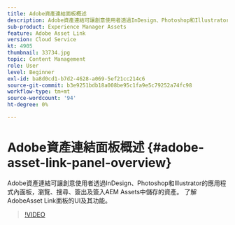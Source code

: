 ```yaml
---
title: Adobe資產連結面板概述
description: Adobe資產連結可讓創意使用者透過InDesign、Photoshop和Illustrator的應用程式內面板，瀏覽、搜尋、簽出及簽入AEM Assets中儲存的資產。 了解AdobeAsset Link面板的UI及其功能。
sub-product: Experience Manager Assets
feature: Adobe Asset Link
version: Cloud Service
kt: 4905
thumbnail: 33734.jpg
topic: Content Management
role: User
level: Beginner
exl-id: ba8d0cd1-b7d2-4628-a069-5ef21cc214c6
source-git-commit: b3e9251bdb18a008be95c1fa9e5c79252a74fc98
workflow-type: tm+mt
source-wordcount: '94'
ht-degree: 0%

---
```


# Adobe資產連結面板概述 {#adobe-asset-link-panel-overview}

Adobe資產連結可讓創意使用者透過InDesign、Photoshop和Illustrator的應用程式內面板，瀏覽、搜尋、簽出及簽入AEM Assets中儲存的資產。 了解AdobeAsset Link面板的UI及其功能。

>[!VIDEO](https://video.tv.adobe.com/v/33734?quality=12&learn=on)

